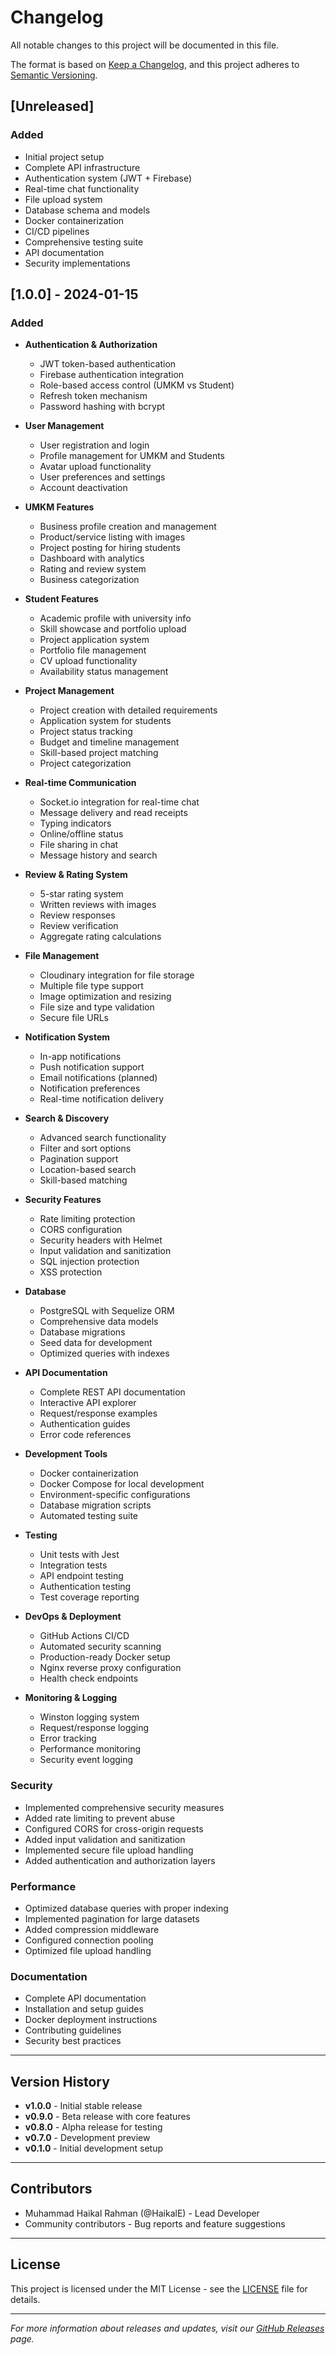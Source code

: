 # Changelog

All notable changes to this project will be documented in this file.

The format is based on [Keep a Changelog](https://keepachangelog.com/en/1.0.0/),
and this project adheres to [Semantic Versioning](https://semver.org/spec/v2.0.0.html).

## [Unreleased]

### Added
- Initial project setup
- Complete API infrastructure
- Authentication system (JWT + Firebase)
- Real-time chat functionality
- File upload system
- Database schema and models
- Docker containerization
- CI/CD pipelines
- Comprehensive testing suite
- API documentation
- Security implementations

## [1.0.0] - 2024-01-15

### Added
- **Authentication & Authorization**
  - JWT token-based authentication
  - Firebase authentication integration
  - Role-based access control (UMKM vs Student)
  - Refresh token mechanism
  - Password hashing with bcrypt

- **User Management**
  - User registration and login
  - Profile management for UMKM and Students
  - Avatar upload functionality
  - User preferences and settings
  - Account deactivation

- **UMKM Features**
  - Business profile creation and management
  - Product/service listing with images
  - Project posting for hiring students
  - Dashboard with analytics
  - Rating and review system
  - Business categorization

- **Student Features**
  - Academic profile with university info
  - Skill showcase and portfolio upload
  - Project application system
  - Portfolio file management
  - CV upload functionality
  - Availability status management

- **Project Management**
  - Project creation with detailed requirements
  - Application system for students
  - Project status tracking
  - Budget and timeline management
  - Skill-based project matching
  - Project categorization

- **Real-time Communication**
  - Socket.io integration for real-time chat
  - Message delivery and read receipts
  - Typing indicators
  - Online/offline status
  - File sharing in chat
  - Message history and search

- **Review & Rating System**
  - 5-star rating system
  - Written reviews with images
  - Review responses
  - Review verification
  - Aggregate rating calculations

- **File Management**
  - Cloudinary integration for file storage
  - Multiple file type support
  - Image optimization and resizing
  - File size and type validation
  - Secure file URLs

- **Notification System**
  - In-app notifications
  - Push notification support
  - Email notifications (planned)
  - Notification preferences
  - Real-time notification delivery

- **Search & Discovery**
  - Advanced search functionality
  - Filter and sort options
  - Pagination support
  - Location-based search
  - Skill-based matching

- **Security Features**
  - Rate limiting protection
  - CORS configuration
  - Security headers with Helmet
  - Input validation and sanitization
  - SQL injection protection
  - XSS protection

- **Database**
  - PostgreSQL with Sequelize ORM
  - Comprehensive data models
  - Database migrations
  - Seed data for development
  - Optimized queries with indexes

- **API Documentation**
  - Complete REST API documentation
  - Interactive API explorer
  - Request/response examples
  - Authentication guides
  - Error code references

- **Development Tools**
  - Docker containerization
  - Docker Compose for local development
  - Environment-specific configurations
  - Database migration scripts
  - Automated testing suite

- **Testing**
  - Unit tests with Jest
  - Integration tests
  - API endpoint testing
  - Authentication testing
  - Test coverage reporting

- **DevOps & Deployment**
  - GitHub Actions CI/CD
  - Automated security scanning
  - Production-ready Docker setup
  - Nginx reverse proxy configuration
  - Health check endpoints

- **Monitoring & Logging**
  - Winston logging system
  - Request/response logging
  - Error tracking
  - Performance monitoring
  - Security event logging

### Security
- Implemented comprehensive security measures
- Added rate limiting to prevent abuse
- Configured CORS for cross-origin requests
- Added input validation and sanitization
- Implemented secure file upload handling
- Added authentication and authorization layers

### Performance
- Optimized database queries with proper indexing
- Implemented pagination for large datasets
- Added compression middleware
- Configured connection pooling
- Optimized file upload handling

### Documentation
- Complete API documentation
- Installation and setup guides
- Docker deployment instructions
- Contributing guidelines
- Security best practices

---

## Version History

- **v1.0.0** - Initial stable release
- **v0.9.0** - Beta release with core features
- **v0.8.0** - Alpha release for testing
- **v0.7.0** - Development preview
- **v0.1.0** - Initial development setup

---

## Contributors

- Muhammad Haikal Rahman (@HaikalE) - Lead Developer
- Community contributors - Bug reports and feature suggestions

---

## License

This project is licensed under the MIT License - see the [LICENSE](LICENSE) file for details.

---

*For more information about releases and updates, visit our [GitHub Releases](https://github.com/HaikalE/umkm-mahasiswa-backend/releases) page.*